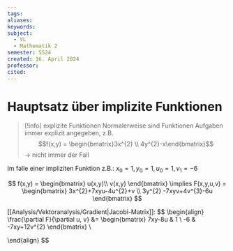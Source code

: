 ```yaml
---
tags: 
aliases: 
keywords: 
subject:
  - VL
  - Mathematik 2
semester: SS24
created: 16. April 2024
professor: 
cited:
---
```

 

# Hauptsatz über implizite Funktionen

> [!info] explizite Funktionen
> Normalerweise sind Funktionen Aufgaben immer explizit angegeben, z.B.
> $$f(x,y) = \begin{bmatrix}3x^{2} \\ 4y^{2}-x\end{bmatrix}$$
> -> nicht immer der Fall

Im falle einer impliziten Funktion z.B.: $x_{0}=1, y_{0}=1,u_{0}=1, v_{1}=-6$

$$
f(x,y) = \begin{bmatrix}
u(x,y)\\ v(x,y)
\end{bmatrix} \implies F(x,y,u,v) = \begin{bmatrix}
3x^{2}+7xyu-4u^{2}+v \\
3y^{2} -7xyv+4v^{3}-6u
\end{bmatrix}
$$

[[Analysis/Vektoranalysis/Gradient|Jacobi-Matrix]]:
$$
\begin{align}
\frac{\partial F}{\partial u, v} &= \begin{bmatrix}
7xy-8u & 1 \\
-6 & -7xy+12v^{2}
\end{bmatrix}
\\

\end{align}
$$